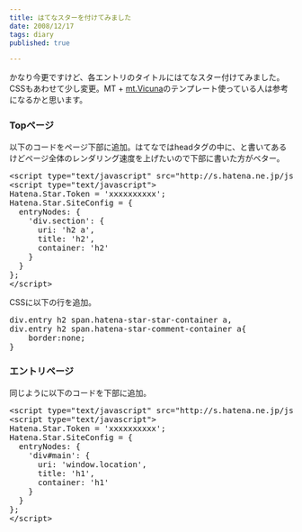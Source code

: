 ```yaml
---
title: はてなスターを付けてみました
date: 2008/12/17
tags: diary
published: true

---
```


<p>かなり今更ですけど、各エントリのタイトルにはてなスター付けてみました。CSSもあわせて少し変更。MT + <a href="http://vicuna.jp/">mt.Vicuna</a>のテンプレート使っている人は参考になるかと思います。</p>

<h3>Topページ</h3>
<p>以下のコードをページ下部に追加。はてなではheadタグの中に、と書いてあるけどページ全体のレンダリング速度を上げたいので下部に書いた方がベター。</p>

<p><pre>
&lt;script type="text/javascript" src="http://s.hatena.ne.jp/js/HatenaStar.js"&gt;&lt;/script&gt;
&lt;script type="text/javascript"&gt;
Hatena.Star.Token = 'xxxxxxxxxx';
Hatena.Star.SiteConfig = {
  entryNodes: {
    'div.section': {
      uri: 'h2 a',
      title: 'h2',
      container: 'h2'
    }
  }
};
&lt;/script&gt;
</pre></p>

<p>CSSに以下の行を追加。</p>

<p><pre>
div.entry h2 span.hatena-star-star-container a,
div.entry h2 span.hatena-star-comment-container a{
	border:none;
}
</pre></p>

<h3>エントリページ</h3>
<p>同じように以下のコードを下部に追加。</p>
<p><pre>
&lt;script type="text/javascript" src="http://s.hatena.ne.jp/js/HatenaStar.js"&gt;&lt;/script&gt;
&lt;script type="text/javascript"&gt;
Hatena.Star.Token = 'xxxxxxxxxx';
Hatena.Star.SiteConfig = {
  entryNodes: {
    'div#main': {
      uri: 'window.location',
      title: 'h1',
      container: 'h1'
    }
  }
};
&lt;/script&gt;
</pre></p>


